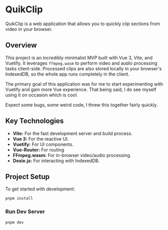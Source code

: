 # QuikClip

QuikClip is a web application that allows you to quickly clip sections from video in your browser.

## Overview

This project is an incredibly minimalist MVP built with Vue 3, Vite, and Vuetify. It leverages `ffmpeg.wasm` to perform video and audio processing tasks client-side. Processed clips are also stored locally in your browser's IndexedDB, so the whole app runs completely in the client.

The primary goal of this application was for me to start experimenting with Vuetify and gain more Vue experience. That being said, I do see myself using it on occasion which is cool.

Expect some bugs, some weird code, I threw this together fairly quickly.

## Key Technologies

- **Vite:** For the fast development server and build process.
- **Vue 3:** For the reactive UI.
- **Vuetify:** For UI components.
- **Vue-Router:** For routing
- **FFmpeg.wasm:** For in-browser video/audio processing.
- **Dexie.js:** For interacting with IndexedDB.

## Project Setup

To get started with development:

```sh
pnpm install
```

### Run Dev Server

```sh
pnpm dev
```
